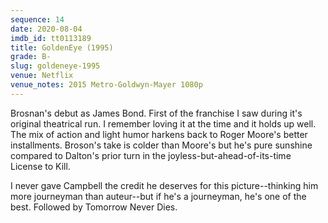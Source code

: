 ```yaml
---
sequence: 14
date: 2020-08-04
imdb_id: tt0113189
title: GoldenEye (1995)
grade: B-
slug: goldeneye-1995
venue: Netflix
venue_notes: 2015 Metro-Goldwyn-Mayer 1080p
---
```


Brosnan's debut as James Bond. First of the franchise I saw during it's original theatrical run. I remember loving it at the time and it holds up well. The mix of action and light humor harkens back to Roger Moore's better installments. Broson's take is colder than Moore's but he's pure sunshine compared to Dalton's prior turn in the joyless-but-ahead-of-its-time <span data-imdb-id="tt0097742">License to Kill</span>.

I never gave Campbell the credit he deserves for this picture--thinking him more journeyman than auteur--but if he's a journeyman, he's one of the best. Followed by <span data-imdb-id="tt0120347">Tomorrow Never Dies</span>.